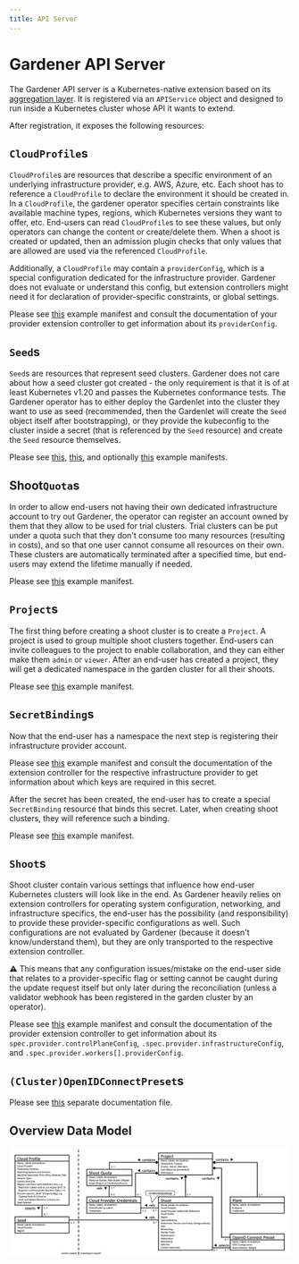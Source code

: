 ```yaml
---
title: API Server
---
```


# Gardener API Server

The Gardener API server is a Kubernetes-native extension based on its [aggregation layer](https://kubernetes.io/docs/concepts/extend-kubernetes/api-extension/apiserver-aggregation/).
It is registered via an `APIService` object and designed to run inside a Kubernetes cluster whose API it wants to extend.

After registration, it exposes the following resources:

## `CloudProfile`s

`CloudProfile`s are resources that describe a specific environment of an underlying infrastructure provider, e.g. AWS, Azure, etc.
Each shoot has to reference a `CloudProfile` to declare the environment it should be created in.
In a `CloudProfile`, the gardener operator specifies certain constraints like available machine types, regions, which Kubernetes versions they want to offer, etc.
End-users can read `CloudProfile`s to see these values, but only operators can change the content or create/delete them.
When a shoot is created or updated, then an admission plugin checks that only values that are allowed are used via the referenced `CloudProfile`.

Additionally, a `CloudProfile` may contain a `providerConfig`, which is a special configuration dedicated for the infrastructure provider.
Gardener does not evaluate or understand this config, but extension controllers might need it for declaration of provider-specific constraints, or global settings.

Please see [this](../../example/30-cloudprofile.yaml) example manifest and consult the documentation of your provider extension controller to get information about its `providerConfig`.

## `Seed`s

`Seed`s are resources that represent seed clusters.
Gardener does not care about how a seed cluster got created - the only requirement is that it is of at least Kubernetes v1.20 and passes the Kubernetes conformance tests.
The Gardener operator has to either deploy the Gardenlet into the cluster they want to use as seed (recommended, then the Gardenlet will create the `Seed` object itself after bootstrapping), or they provide the kubeconfig to the cluster inside a secret (that is referenced by the `Seed` resource) and create the `Seed` resource themselves.

Please see [this](../../example/45-secret-seed-backup.yaml), [this](../../example/50-seed.yaml), and optionally [this](../../example/40-secret-seed.yaml) example manifests.

## Shoot`Quota`s

In order to allow end-users not having their own dedicated infrastructure account to try out Gardener, the operator can register an account owned by them that they allow to be used for trial clusters.
Trial clusters can be put under a quota such that they don't consume too many resources (resulting in costs), and so that one user cannot consume all resources on their own.
These clusters are automatically terminated after a specified time, but end-users may extend the lifetime manually if needed.

Please see [this](../../example/60-quota.yaml) example manifest.

## `Project`s

The first thing before creating a shoot cluster is to create a `Project`.
A project is used to group multiple shoot clusters together.
End-users can invite colleagues to the project to enable collaboration, and they can either make them `admin` or `viewer`.
After an end-user has created a project, they will get a dedicated namespace in the garden cluster for all their shoots.

Please see [this](../../example/05-project-dev.yaml) example manifest.

## `SecretBinding`s

Now that the end-user has a namespace the next step is registering their infrastructure provider account.

Please see [this](../../example/70-secret-provider.yaml) example manifest and consult the documentation of the extension controller for the respective infrastructure provider to get information about which keys are required in this secret.

After the secret has been created, the end-user has to create a special `SecretBinding` resource that binds this secret.
Later, when creating shoot clusters, they will reference such a binding.

Please see [this](../../example/80-secretbinding.yaml) example manifest.

## `Shoot`s

Shoot cluster contain various settings that influence how end-user Kubernetes clusters will look like in the end.
As Gardener heavily relies on extension controllers for operating system configuration, networking, and infrastructure specifics, the end-user has the possibility (and responsibility) to provide these provider-specific configurations as well.
Such configurations are not evaluated by Gardener (because it doesn't know/understand them), but they are only transported to the respective extension controller.

:warning: This means that any configuration issues/mistake on the end-user side that relates to a provider-specific flag or setting cannot be caught during the update request itself but only later during the reconciliation (unless a validator webhook has been registered in the garden cluster by an operator).

Please see [this](../../example/90-shoot.yaml) example manifest and consult the documentation of the provider extension controller to get information about its `spec.provider.controlPlaneConfig`, `.spec.provider.infrastructureConfig`, and `.spec.provider.workers[].providerConfig`.

## `(Cluster)OpenIDConnectPreset`s

Please see [this](../usage/openidconnect-presets.md) separate documentation file.

## Overview Data Model

![Gardener Overview Data Model](images/gardener-data-model-overview.png)